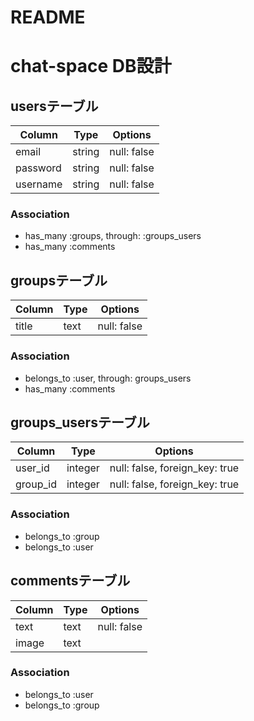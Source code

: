 # README

# chat-space DB設計
## usersテーブル
| Column   | Type   | Options      |
| -------- | ------ | ------------ |
| email    | string | null:  false |
| password | string | null:  false |
| username | string | null:  false |
### Association
- has_many  :groups, through: :groups_users
- has_many  :comments

## groupsテーブル
| Column | Type | Options      |
| ------ | ---- | ------------ |
| title  | text | null:  false |
### Association
- belongs_to :user, through: groups_users
- has_many   :comments

## groups_usersテーブル
|Column|Type|Options|
|------|----|-------|
|user_id|integer|null: false, foreign_key: true|
|group_id|integer|null: false, foreign_key: true|
### Association
- belongs_to :group
- belongs_to :user

## commentsテーブル
| Column | Type | Options |
|--------|------|---------|
| text   | text | null: false|
| image  | text | |
### Association
- belongs_to :user
- belongs_to :group